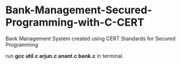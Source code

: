 # Bank-Management-Secured-Programming-with-C-CERT
Bank Management System created using CERT Standards for Secured Programming

run **gcc util.c arjun.c anant.c bank.c** in terminal.
